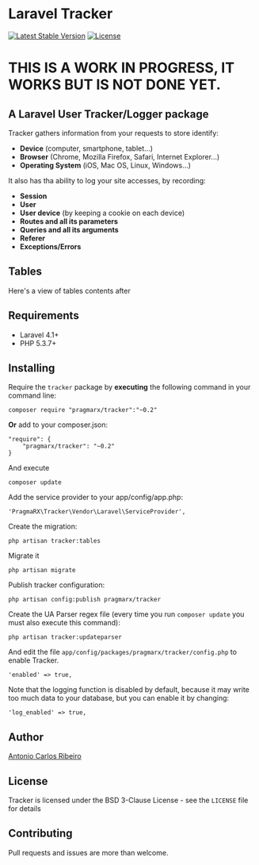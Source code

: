 # Laravel Tracker

[![Latest Stable Version](https://poser.pugx.org/pragmarx/tracker/v/stable.png)](https://packagist.org/packages/pragmarx/tracker) [![License](https://poser.pugx.org/pragmarx/tracker/license.png)](https://packagist.org/packages/pragmarx/tracker)

# THIS IS A WORK IN PROGRESS, IT WORKS BUT IS NOT DONE YET.

## A Laravel User Tracker/Logger package

Tracker gathers information from your requests to store identify:

- **Device** (computer, smartphone, tablet...)
- **Browser** (Chrome, Mozilla Firefox, Safari, Internet Explorer...)
- **Operating System** (iOS, Mac OS, Linux, Windows...)

It also has tha ability to log your site accesses, by recording:

- **Session**
- **User**
- **User device** (by keeping a cookie on each device)
- **Routes and all its parameters**
- **Queries and all its arguments**
- **Referer**
- **Exceptions/Errors**

## Tables

Here's a view of tables contents after

## Requirements

- Laravel 4.1+
- PHP 5.3.7+

## Installing

Require the `tracker` package by **executing** the following command in your command line:

    composer require "pragmarx/tracker":"~0.2"

**Or** add to your composer.json:

    "require": {
        "pragmarx/tracker": "~0.2"
    }

And execute

    composer update

Add the service provider to your app/config/app.php:

    'PragmaRX\Tracker\Vendor\Laravel\ServiceProvider',

Create the migration:

	php artisan tracker:tables

Migrate it

	php artisan migrate

Publish tracker configuration:

	php artisan config:publish pragmarx/tracker

Create the UA Parser regex file (every time you run `composer update` you must also execute this command):

    php artisan tracker:updateparser

And edit the file `app/config/packages/pragmarx/tracker/config.php` to enable Tracker.

	'enabled' => true,

Note that the logging function is disabled by default, because it may write too much data to your database, but you can enable it by changing:

	'log_enabled' => true,

## Author

[Antonio Carlos Ribeiro](http://twitter.com/iantonioribeiro)

## License

Tracker is licensed under the BSD 3-Clause License - see the `LICENSE` file for details

## Contributing

Pull requests and issues are more than welcome.
